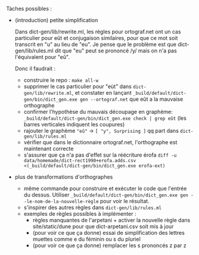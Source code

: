 Tàches possibles :

- (introduction) petite simplification

  Dans dict-gen/lib/rewrite.ml, les règles pour ortograf.net ont un cas particulier pour
  eût et conjugaison similaires, pour que ce mot soit transcrit en "u" au lieu de "eu". Je
  pense que le problème est que dict-gen/lib/rules.ml dit que "eu" peut se prononcé /y/
  mais on n'a pas l'équivalent pour "eû".

  Donc il faudrait :
  - construire le repo : `make all-w`
  - supprimer le cas particulier pour "eùt" dans `dict-gen/lib/rewrite.ml`, et constater en lançant `_build/default/dict-gen/bin/dict_gen.exe gen --ortograf.net` que eût a la mauvaise orthographe
  - confirmer l'hypothèse du mauvais découpage en graphème: `_build/default/dict-gen/bin/dict_gen.exe check | grep eût` (les barres verticales indiquent les coupures)
  - rajouter le graphème `"eû"` -> `[ "y", Surprising ]` qq part dans `dict-gen/lib/rules.ml`
  - vérifier que dans le dictionnaire ortograf.net, l'orthographe est maintenant correcte
  - s'assurer que ça n'a pas d'effet sur la réécriture érofa `diff -u data/homemade/dict-rect1990+erofa.adds.csv <(_build/default/dict-gen/bin/dict_gen.exe erofa-ext)`

- plus de transformations d'orthographes
  - même commande pour construire et exécuter le code que l'entrée du dessus. Utiliser `_build/default/dict-gen/bin/dict_gen.exe gen --le-nom-de-la-nouvelle-règle` pour voir le résultat.
  - s'inspirer des autres règles dans `dict-gen/lib/rules.ml`
  - exemples de règles possibles à implémenter :
    - règles manquantes de l'arpetani + activer la nouvelle règle dans site/static/dune pour que dict-arpetani.csv soit mis à jour
    - (pour voir ce que ça donne) essai de simplification des lettres muettes comme e du féminin ou s du pluriel
    - (pour voir ce que ça donne) remplacer les s prononcés z par z
